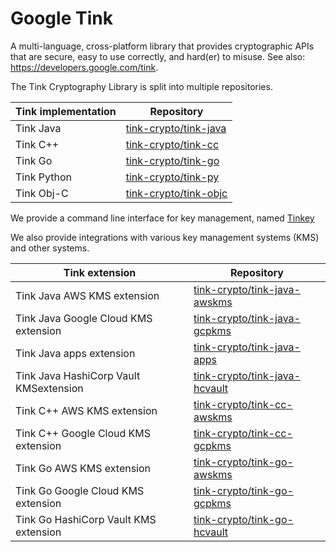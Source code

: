 # Google Tink

A multi-language, cross-platform library that provides cryptographic APIs that are secure, easy to use correctly, 
and hard(er) to misuse. See also: https://developers.google.com/tink.

The Tink Cryptography Library is split into multiple repositories.

Tink implementation | Repository
------------------- | ----------
Tink Java           | [tink-crypto/tink-java](https://github.com/tink-crypto/tink-java)
Tink C++            | [tink-crypto/tink-cc](https://github.com/tink-crypto/tink-cc)
Tink Go             | [tink-crypto/tink-go](https://github.com/tink-crypto/tink-go)
Tink Python         | [tink-crypto/tink-py](https://github.com/tink-crypto/tink-py)
Tink Obj-C          | [tink-crypto/tink-objc](https://github.com/tink-crypto/tink-objc)

We provide a command line interface for key management, named [Tinkey](https://github.com/tink-crypto/tink-tinkey)              

We also provide integrations with various key management systems (KMS) and other systems.

Tink extension                         | Repository
-------------------------------------- | ----------
Tink Java AWS KMS extension            | [tink-crypto/tink-java-awskms](https://github.com/tink-crypto/tink-java-awskms)
Tink Java Google Cloud KMS extension   | [tink-crypto/tink-java-gcpkms](https://github.com/tink-crypto/tink-java-gcpkms)
Tink Java apps extension               | [tink-crypto/tink-java-apps](https://github.com/tink-crypto/tink-java-apps)
Tink Java HashiCorp Vault KMSextension | [tink-crypto/tink-java-hcvault](https://github.com/tink-crypto/tink-java-hcvault)
Tink C++ AWS KMS extension             | [tink-crypto/tink-cc-awskms](https://github.com/tink-crypto/tink-cc-awskms)
Tink C++ Google Cloud KMS extension    | [tink-crypto/tink-cc-gcpkms](https://github.com/tink-crypto/tink-cc-gcpkms)
Tink Go AWS KMS extension              | [tink-crypto/tink-go-awskms](https://github.com/tink-crypto/tink-go-awskms)
Tink Go Google Cloud KMS extension     | [tink-crypto/tink-go-gcpkms](https://github.com/tink-crypto/tink-go-gcpkms)
Tink Go HashiCorp Vault KMS extension  | [tink-crypto/tink-go-hcvault](https://github.com/tink-crypto/tink-go-hcvault)
